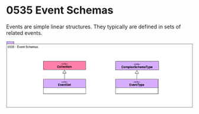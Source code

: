 <!-- SPDX-License-Identifier: CC-BY-4.0 -->
<!-- Copyright Contributors to the Egeria project. -->

# 0535 Event Schemas

Events are simple linear structures.  They typically are defined in sets of related events. 

![UML](0535-Event-Schemas.png)
